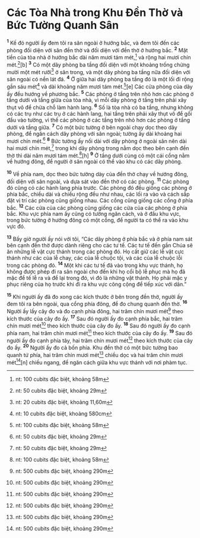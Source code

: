 # Các Tòa Nhà trong Khu Ðền Thờ và Bức Tường Quanh Sân
<sup><b>1</b></sup> Kế đó người ấy đem tôi ra sân ngoài ở hướng bắc, và đem tôi đến các phòng đối diện với sân đền thờ và đối diện với đền thờ ở hướng bắc. <sup><b>2</b></sup> Mặt tiền của tòa nhà ở hướng bắc dài năm mươi tám mét,[^1] và rộng hai mươi chín mét.[^2][b] <sup><b>3</b></sup> Có một dãy phòng ba tầng đối diện với một khoảng trống chừng mười một mét rưỡi[^3] ở sân trong, và một dãy phòng ba tầng nữa đối diện với sân ngoài có nền lát đá. <sup><b>4</b></sup> Ở giữa hai dãy phòng ba tầng đó là một lối đi rộng gần sáu mét[^4] và dài khoảng năm mươi tám mét.[^5][e] Các cửa phòng của dãy ấy đều hướng về phương bắc. <sup><b>5</b></sup> Các phòng ở tầng trên nhỏ hơn các phòng ở tầng dưới và tầng giữa của tòa nhà, vì mỗi dãy phòng ở tầng trên phải xây thụt vô để chừa chỗ làm hành lang. <sup><b>6</b></sup> Số là tòa nhà có ba tầng, nhưng không có các trụ như các trụ ở các hành lang, hai tầng trên phải xây thụt vô để gối đầu vào tường, vì thế các phòng ở các tầng trên nhỏ hơn các phòng ở tầng dưới và tầng giữa. <sup><b>7</b></sup> Có một bức tường ở bên ngoài chạy dọc theo dãy phòng, để ngăn cách dãy phòng với sân ngoài; tường ấy dài khoảng hai mươi chín mét.[^6] <sup><b>8</b></sup> Bức tường ấy nối dài với dãy phòng ở ngoài sân nên dài hai mươi chín mét,[^7] trong khi dãy phòng trong nằm dọc theo bên cạnh đền thờ thì dài năm mươi tám mét.[^8][h] <sup><b>9</b></sup> Ở tầng dưới cùng có một cái cổng nằm về hướng đông, để người ở sân ngoài có thể vào khu có các dãy phòng.

<sup><b>10</b></sup> Về phía nam, dọc theo bức tường dày của đền thờ chạy về hướng đông, đối diện với sân ngoài, và dựa sát vào đền thờ có các phòng. <sup><b>11</b></sup> Các phòng đó cũng có các hành lang phía trước. Các phòng đó đều giống các phòng ở phía bắc, chiều dài và chiều rộng đều như nhau, các lối ra vào và cách sắp đặt vị trí các phòng cũng giống nhau. Các cổng cũng giống các cổng ở phía bắc. <sup><b>12</b></sup> Các cửa của các phòng cũng giống các cửa của các phòng ở phía bắc. Khu vực phía nam ấy cũng có tường ngăn cách, và ở đầu khu vực, trong bức tường ở hướng đông có một cổng, để người ta có thể ra vào khu vực đó.

<sup><b>13</b></sup> Bấy giờ người ấy nói với tôi, “Các dãy phòng ở phía bắc và ở phía nam sát bên cạnh đền thờ được dành riêng cho các tư tế. Các tư tế đến gần Chúa sẽ ăn những lễ vật cực thánh trong các phòng đó. Họ cất giữ các lễ vật cực thánh như các của lễ chay, các của lễ chuộc tội, và các của lễ chuộc lỗi trong các phòng đó. <sup><b>14</b></sup> Một khi các tư tế đã vào trong khu vực thánh, họ không được phép đi ra sân ngoài cho đến khi họ cổi bộ lễ phục mà họ đã mặc để tế lễ ra và để lại trong đó, vì đó là những vật thánh. Họ phải mặc y phục riêng của họ trước khi đi ra khu vực công cộng để tiếp xúc với dân.”

<sup><b>15</b></sup> Khi người ấy đã đo xong các kích thước ở bên trong đền thờ, người ấy đem tôi ra bên ngoài, qua cổng phía đông, để đo chung quanh đền thờ. <sup><b>16</b></sup> Người ấy lấy cây đo và đo cạnh phía đông, hai trăm chín mươi mét[^9] theo kích thước của cây đo ấy. <sup><b>17</b></sup> Sau đó người ấy đo cạnh phía bắc, hai trăm chín mươi mét[^10] theo kích thước của cây đo ấy. <sup><b>18</b></sup> Sau đó người ấy đo cạnh phía nam, hai trăm chín mươi mét[^11] theo kích thước của cây đo ấy. <sup><b>19</b></sup> Sau đó người ấy đo cạnh phía tây, hai trăm chín mươi mét[^12] theo kích thước của cây đo ấy. <sup><b>20</b></sup> Người ấy đo cả bốn phía. Khu đền thờ có một bức tường bao quanh tứ phía, hai trăm chín mươi mét[^13] chiều dọc và hai trăm chín mươi mét[^14][n] chiều ngang, để ngăn cách giữa khu vực thánh với nơi phàm tục.

[^1]: nt: 100 cubits đặc biệt, khoảng 58m
[^2]: nt: 50 cubits đặc biệt, khoảng 29m
[^3]: nt: 20 cubits đặc biệt, khoảng 11,60m
[^4]: nt: 10 cubits đặc biệt, khoảng 580cm
[^5]: nt: 100 cubits đặc biệt, khoảng 58m
[^6]: nt: 50 cubits đặc biệt, khoảng 29m
[^7]: nt: 50 cubits đặc biệt, khoảng 29m
[^8]: nt: 100 cubits đặc biệt, khoảng 58m
[^9]: nt: 500 cubits đặc biệt, khoảng 290m
[^10]: nt: 500 cubits đặc biệt, khoảng 290m
[^11]: nt: 500 cubits đặc biệt, khoảng 290m
[^12]: nt: 500 cubits đặc biệt, khoảng 290m
[^13]: nt: 500 cubits đặc biệt, khoảng 290m
[^14]: nt: 500 cubits đặc biệt, khoảng 290m
